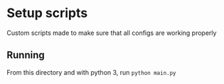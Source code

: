 # Setup scripts
Custom scripts made to make sure that all configs are working properly

## Running
From this directory and with python 3, run `python main.py`
